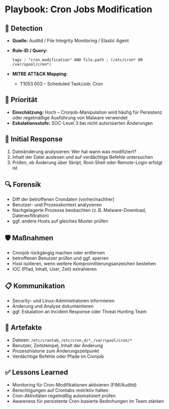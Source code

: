 # Playbook: Cron Jobs Modification

## 🧠 Detection
- **Quelle:** Auditd / File Integrity Monitoring / Elastic Agent
- **Rule-ID / Query:**
  ```elasticsearch
  tags : "cron_modification" AND file.path : (/etc/cron* OR /var/spool/cron*)
  ```

- **MITRE ATT&CK Mapping:**  
  - T1053.003 – Scheduled Task/Job: Cron

## 📌 Priorität
- **Einschätzung:** Hoch – Cronjob-Manipulation wird häufig für Persistenz oder regelmäßige Ausführung von Malware verwendet
- **Eskalationsstufe:** SOC-Level 3 bei nicht autorisierten Änderungen

## 🚨 Initial Response
1. Dateiänderung analysieren: Wer hat wann was modifiziert?
2. Inhalt der Datei auslesen und auf verdächtige Befehle untersuchen
3. Prüfen, ob Änderung über Skript, Root-Shell oder Remote-Login erfolgt ist

## 🔍 Forensik
- Diff der betroffenen Crondaten (vorher/nachher)
- Benutzer- und Prozesskontext analysieren
- Nachgelagerte Prozesse beobachten (z. B. Malware-Download, Datenexfiltration)
- ggf. andere Hosts auf gleiches Muster prüfen

## 🛡️ Maßnahmen
- Cronjob rückgängig machen oder entfernen
- betroffenen Benutzer prüfen und ggf. sperren
- Host isolieren, wenn weitere Kompromittierungsanzeichen bestehen
- IOC (Pfad, Inhalt, User, Zeit) extrahieren

## 📋 Kommunikation
- Security- und Linux-Administratoren informieren
- Änderung und Analyse dokumentieren
- ggf. Eskalation an Incident Response oder Threat Hunting Team

## 📁 Artefakte
- Dateien: `/etc/crontab`, `/etc/cron.d/*`, `/var/spool/cron/*`
- Benutzer, Zeitstempel, Inhalt der Änderung
- Prozesshistorie zum Änderungszeitpunkt
- Verdächtige Befehle oder Pfade im Cronjob

## ✅ Lessons Learned
- Monitoring für Cron-Modifikationen aktivieren (FIM/Auditd)
- Berechtigungen auf Crontabs restriktiv halten
- Cron-Aktivitäten regelmäßig automatisiert prüfen
- Awareness für persistente Cron-basierte Bedrohungen im Team stärken